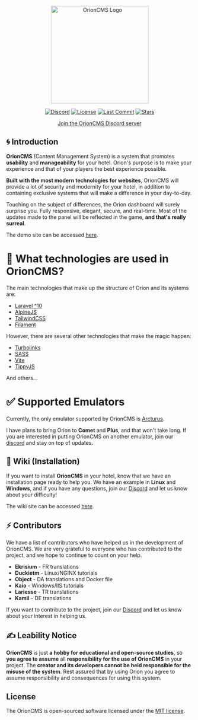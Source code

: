 

<p align="center"><a href="https://github.com/orion-server/cms" target="_blank"><img src="https://i.imgur.com/ZqE16Ph.png" width="263" alt="OrionCMS Logo"></a></p>

<p align="center">
<a href="https://discord.gg/zsksUjfNrA"><img src="https://img.shields.io/discord/1099836667780665364" alt="Discord"></a>
<a href="https://github.com/orion-server/cms"><img src="https://img.shields.io/github/license/orion-server/cms" alt="License"></a>
<a href="https://github.com/orion-server/cms"><img src="https://img.shields.io/github/last-commit/orion-server/cms" alt="Last Commit"></a>
<a href="https://github.com/orion-server/cms"><img src="https://img.shields.io/github/stars/orion-server" alt="Stars"></a>
</p>
<p align="center">
<a href="https://discord.gg/Kb7USXupCT">Join the OrionCMS Discord server</a>
</p>

## 🌀 Introduction

**OrionCMS** (Content Management System) is a system that promotes **usability** and **manageability** for your hotel. Orion's purpose is to make your experience and that of your players the best experience possible.

**Built with the most modern technologies for websites**, OrionCMS will provide a lot of security and modernity for your hotel, in addition to containing exclusive systems that will make a difference in your day-to-day.

Touching on the subject of differences, the Orion dashboard will surely surprise you. Fully responsive, elegant, secure, and real-time. Most of the updates made to the panel will be reflected in the game, **and that's really surreal**.

The demo site can be accessed [here](https://orionprojects.net/).

# 🌟 What technologies are used in OrionCMS?

The main technologies that make up the structure of Orion and its systems are:

- [Laravel ^10](https://laravel.com/)
- [AlpineJS](https://alpinejs.dev/)
- [TailwindCSS](https://tailwindcss.com/)
- [Filament](https://filamentphp.com/)

However, there are several other technologies that make the magic happen:

- [Turbolinks](https://hotwired.dev/)
- [SASS](https://sass-lang.com/)
- [Vite](https://vitejs.dev/)
- [TippyJS](https://atomiks.github.io/tippyjs/)

And others...

# ✅ Supported Emulators

Currently, the only emulator supported by OrionCMS is [Arcturus](https://git.krews.org/morningstar/Arcturus-Community).

I have plans to bring Orion to **Comet** and **Plus**, and that won't take long. If you are interested in putting OrionCMS on another emulator, join our [discord](https://discord.com/invite/Kb7USXupCT) and stay on top of updates.

## 📕 Wiki (Installation)

If you want to install **OrionCMS** in your hotel, know that we have an installation page ready to help you. We have an example in **Linux** and **Windows**, and if you have any questions, join our [Discord](https://discord.gg/Kb7USXupCT) and let us know about your difficulty!

The wiki site can be accessed [here](https://github.com/Orion-Server/cms/wiki).

## ⚡ Contributors

We have a list of contributors who have helped us in the development of OrionCMS. We are very grateful to everyone who has contributed to the project, and we hope to continue to count on your help.

- **Ekrisium** - FR translations
- **Duckietm** - Linux/NGINX tutorials
- **Object** - DA translations and Docker file
- **Kaio** - Windows/IIS tutorials
- **Lariesse** - TR translations
- **Kamil** - DE translations

If you want to contribute to the project, join our [Discord](https://discord.gg/Kb7USXupCT) and let us know about your interest in helping us.

## ✍ Leability Notice

**OrionCMS** is just **a hobby for educational and open-source studies**, so **you agree to assume** all **responsibility for the use of OrionCMS** in your project. The **creator and its developers cannot be held responsible for the misuse of the system**. Rest assured that by using Orion you agree to assume responsibility and consequences for using this system.

## License

The OrionCMS is open-sourced software licensed under the [MIT license](https://opensource.org/licenses/MIT).
